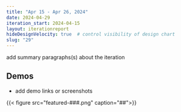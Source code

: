 ```yaml
---
title: "Apr 15 - Apr 26, 2024"
date: 2024-04-29
iteration_start: 2024-04-15
layout: iterationreport
hideDesignVelocity: true  # control visibility of design chart
slug: "29"
---
```


add summary paragraphs(s) about the iteration

## Demos
* add demo links or screenshots

{{< figure src="featured-###.png" caption="##">}}









